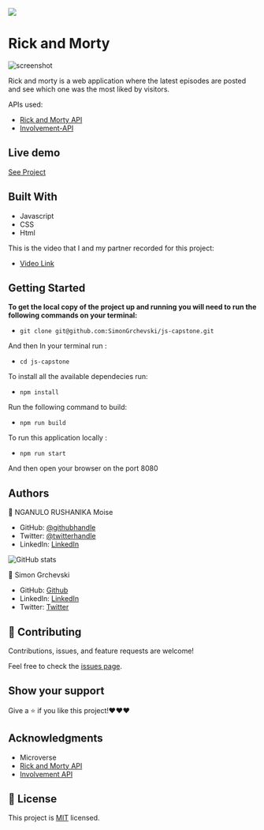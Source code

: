 ![](https://img.shields.io/badge/Microverse-blueviolet)

# Rick and Morty

> 

![screenshot](https://user-images.githubusercontent.com/57562869/128256273-d4abab39-f02d-474f-8e97-6d7ea11a4ee9.png)

Rick and morty is a web application where the latest episodes are posted and see which one was the most liked by visitors.

APIs used:

- [Rick and Morty API](https://rickandmortyapi.com/documentation)
- [Involvement-API](https://www.notion.so/microverse/Involvement-API-869e60b5ad104603aa6db59e08150270)

## Live demo
[See Project](https://simongrchevski.github.io/RickAndMorty/)

## Built With

- Javascript
- CSS
- Html

This is the video that I and my partner recorded for this project: 

- [Video Link](https://drive.google.com/file/d/1ZuysKZjdA84rTHmPnzlqc8lekO4IIGDY/view?usp=sharing)

## Getting Started

**To get the local copy of the project up and running you will need to run the following commands on your terminal:**

- ``git clone git@github.com:SimonGrchevski/js-capstone.git``

And then In your terminal run : 

- `cd js-capstone`

To install all the available dependecies run:
- ``npm install``

Run the following command to build:
- ``npm run build``


To run this application locally :

- `npm run start`

And then open your browser on the port 8080


## Authors

👤 NGANULO RUSHANIKA Moise

- GitHub: [@githubhandle](https://github.com/moise10r)
- Twitter: [@twitterhandle](https://twitter.com/MRushanika)
- LinkedIn: [LinkedIn](https://www.linkedin.com/in/nganulo-rushanika-mo%C3%AFse-626139197/)

![GitHub stats](https://github-readme-stats.vercel.app/api?username=moise10r&show_icons=true&hide_border=true)

👤 Simon Grchevski

- GitHub: [Github](https://github.com/SimonGrchevski)
- LinkedIn: [LinkedIn](https://www.linkedin.com/in/simon-grchevski-682935209/)
- Twitter: [Twitter](https://twitter.com/grchevski)

## 🤝 Contributing

Contributions, issues, and feature requests are welcome!

Feel free to check the [issues page](https://github.com/moise10r/Awesome_Book/issues).

## Show your support

Give a ⭐️ if you like this project!❤️❤️❤️

## Acknowledgments

- Microverse
- [Rick and Morty API](https://rickandmortyapi.com/documentation)
- [Involvement API](https://www.notion.so/Involvement-API-869e60b5ad104603aa6db59e08150270)

## 📝 License

This project is [MIT](./MIT.md) licensed.

